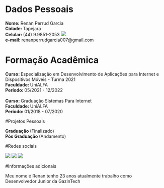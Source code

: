 # Dados Pessoais
<div>
 <strong>Nome:     </strong>     Renan Perrud Garcia    <br>
 <strong> Cidade:  </strong>     Tapejara               <br>
 <strong> Celular: </strong>     (44) 9.9851-2053    <a href="https://api.whatsapp.com/send?phone=5544998512053&text=Ol%C3%A1"><img src="https://img.shields.io/badge/-0077B5?style=flat&color=white&logo=whatsapp&logoColor=grenn"/></a>    <br>
 <strong> e-mail:  </strong>     renanperrudgarcia007@gmail.com

</div>


# Formação Acadêmica
<div> 
 <strong>Curso:      </strong>   Especialização em Desenvolvimento de Aplicações para Internet e Dispositivos Móveis  - Turma 2021 <br>
 <strong>Faculdade:  </strong>   UniALFA  <br>
 <strong>Período:    </strong>   05/2021 - 12/2022 <br>
 <br>
</div>

<div> 
<strong>Curso:      </strong>    Graduação Sistemas Para Internet <br>
<strong>Faculdade:  </strong>    UniALFA  <br>
<strong>Período:    </strong>    01/2018 - 07/2020   
</div>


#Projetos Pessoais

<div> 
<strong>Graduação     </strong>    (Finalizado) <br>
<strong>Pós Graduação </strong>    (Andamento)  <br> 
</div>


#Redes sociais

<a href="https://www.linkedin.com/in/renan-perrud-garcia-915b82180/"><img src="https://img.shields.io/badge/-LinkedIn-0077B5?style=flat&logo=Linkedin&logoColor=white"/></a>  <a href="https://www.facebook.com/renan.garcia.773124"><img src="https://img.shields.io/badge/-Facebook-0077B5?style=flat&logo=Facebook&logoColor=white"/></a> <a href="https://www.instagram.com/renan_perrud_garcia/"><img src="https://img.shields.io/badge/-Instagram-0077B5?style=flat&logo=instagram&logoColor=white"/></a> 

#Informações adicionais

<p> Meu nome é Renan tenho 23 anos atualmente trabalho como Desenvolvedor Junior da GazinTech </p>
